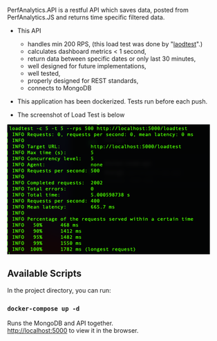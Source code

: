 PerfAnalytics.API is a restful API which saves data, posted from PerfAnalytics.JS and returns time specific filtered data.

- This API
    - handles min 200 RPS, (this load test was done by "[laodtest](https://perf-analytics-dashbaoard.herokuapp.com/)".) 
    - calculates dashboard metrics < 1 second,
    - return data between specific dates or only last 30 minutes,
    - well designed for future implementations,
    - well tested,
    - properly designed for REST standards,
    - connects to MongoDB

- This application has been dockerized. Tests run before each push.
- The screenshot of Load Test is below

![Screenshot](./public/perf-analytics-api-rps.png)

## Available Scripts

In the project directory, you can run:

### `docker-compose up -d`

Runs the MongoDB and API together.<br />
[http://localhost:5000](http://localhost:5000) to view it in the browser.
